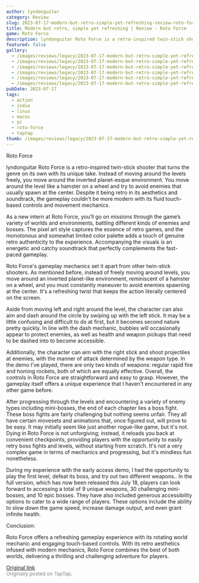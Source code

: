 ```yaml
---
author: lyndonguitar
category: Review
slug: 2023-07-17-modern-but-retro-simple-yet-refreshing-review-roto-force
title: Modern but retro, simple yet refreshing | Review - Roto Force
game: Roto Force
description: lyndonguitar Roto Force is a retro-inspired twin-stick shooter that turns the genre on its own with its unique take. Instead of moving around the levels freely, you move around the inverted planet-esque environment. You move around the level like a hamster on a wheel and try to avoid enemies that usually spawn at the center. Despite it being retro in its aesthetics and soundtrack, the gameplay couldn't be more modern with its fluid touch-based controls and movement mechanics.
featured: false
gallery:
  - /images/reviews/legacy/2023-07-17-modern-but-retro-simple-yet-refreshing--review---roto-force-0.avif
  - /images/reviews/legacy/2023-07-17-modern-but-retro-simple-yet-refreshing--review---roto-force-1.avif
  - /images/reviews/legacy/2023-07-17-modern-but-retro-simple-yet-refreshing--review---roto-force-2.avif
  - /images/reviews/legacy/2023-07-17-modern-but-retro-simple-yet-refreshing--review---roto-force-3.avif
  - /images/reviews/legacy/2023-07-17-modern-but-retro-simple-yet-refreshing--review---roto-force-4.avif
  - /images/reviews/legacy/2023-07-17-modern-but-retro-simple-yet-refreshing--review---roto-force-5.avif
pubDate: 2023-07-17
tags:
  - action
  - indie
  - linux
  - macos
  - pc
  - roto-force
  - taptap
thumb: /images/reviews/legacy/2023-07-17-modern-but-retro-simple-yet-refreshing--review---roto-force-0.avif
---
```


Roto Force

lyndonguitar
Roto Force is a retro-inspired twin-stick shooter that turns the genre on its own with its unique take. Instead of moving around the levels freely, you move around the inverted planet-esque environment. You move around the level like a hamster on a wheel and try to avoid enemies that usually spawn at the center. Despite it being retro in its aesthetics and soundtrack, the gameplay couldn't be more modern with its fluid touch-based controls and movement mechanics.

As a new intern at Roto Force, you’ll go on missions through the game’s variety of worlds and environments, battling different kinds of enemies and bosses. The pixel art style captures the essence of retro games, and the monotonous and somewhat limited color palette adds a touch of genuine retro authenticity to the experience. Accompanying the visuals is an energetic and catchy soundtrack that perfectly complements the fast-paced gameplay.

Roto Force's gameplay mechanics set it apart from other twin-stick shooters. As mentioned before, instead of freely moving around levels, you move around an inverted planet-like environment, reminiscent of a hamster on a wheel, and you must constantly maneuver to avoid enemies spawning at the center. It's a refreshing twist that keeps the action literally centered on the screen.

Aside from moving left and right around the level, the character can also aim and dash around the circle by swiping up with the left stick. It may be a little confusing and difficult to do at first, but it becomes second nature pretty quickly. In line with the dash mechanic, bubbles will occasionally appear to protect enemies, as well as health and weapon pickups that need to be dashed into to become accessible.

Additionally, the character can aim with the right stick and shoot projectiles at enemies, with the manner of attack determined by the weapon type. In the demo I've played, there are only two kinds of weapons: regular rapid fire and homing rockets, both of which are equally effective. Overall, the controls in Roto Force are straightforward and easy to grasp. However, the gameplay itself offers a unique experience that I haven't encountered in any other game before.

After progressing through the levels and encountering a variety of enemy types including mini-bosses, the end of each chapter lies a boss fight. These boss fights are fairly challenging but nothing seems unfair. They all have certain movesets and animations that, once figured out, will prove to be easy. It may initially seem like just another rogue-like game, but it's not. Dying in Roto Force is not unforgiving; instead, it reloads you back at convenient checkpoints, providing players with the opportunity to easily retry boss fights and levels, without starting from scratch. It's not a very complex game in terms of mechanics and progressing, but it's mindless fun nonetheless.

During my experience with the early access demo, I had the opportunity to play the first level, defeat its boss, and try out two different weapons.. In the full version, which has now been released this July 18, players can look forward to accessing a total of 9 unique weapons, 30 challenging mini-bosses, and 10 epic bosses. They have also included generous accessibility options to cater to a wide range of players. These options include the ability to slow down the game speed, increase damage output, and even grant infinite health.

Conclusion:

Roto Force offers a refreshing gameplay experience with its rotating world mechanic and engaging touch-based controls. With its retro aesthetics infused with modern mechanics, Roto Force combines the best of both worlds, delivering a thrilling and challenging adventure for players.

[Original link](https://m.taptap.io/post/6017207?share_id=a740b681337c&utm_medium=share&utm_source=discord)<br><span style="font-size: 0.95em; color: #888;">Originally posted on TapTap.</span>